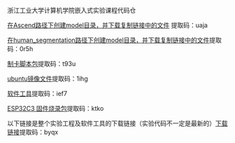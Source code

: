 
浙江工业大学计算机学院嵌入式实验课程代码仓


[在Ascend路径下创建model目录，并下载复制链接中的文件](https://pan.baidu.com/s/1JEF4IRlsSBlO6iS0Nm4vow) 提取码：uaja

[在human_segmentation路径下创建model目录，并下载复制链接中的文件](https://pan.baidu.com/s/1VIr4VUSY-rVbWkKTu9pncw)提取码：0r5h

[制卡脚本包](https://pan.baidu.com/s/1tcbG-bhtHZ82TKMsFNjkJQ)提取码：t93u

[ubuntu镜像文件](https://pan.baidu.com/s/12DJSe3D3q5WOnWw-PapQHA)提取码：1ihg

[软件工具](https://pan.baidu.com/s/1g2mzsRLWQQqHkE7AtDrvxQ)提取码：ief7

[ESP32C3 固件烧录包](https://pan.baidu.com/s/1MCGT-7nqMSKgsvG2ish1ww)提取码：ktko


以下链接是整个实验工程及软件工具的下载链接（实验代码不一定是最新的）[下载链接](https://pan.baidu.com/s/106wKvTo7EkgAhgziSybJSg)提取码：byqx

